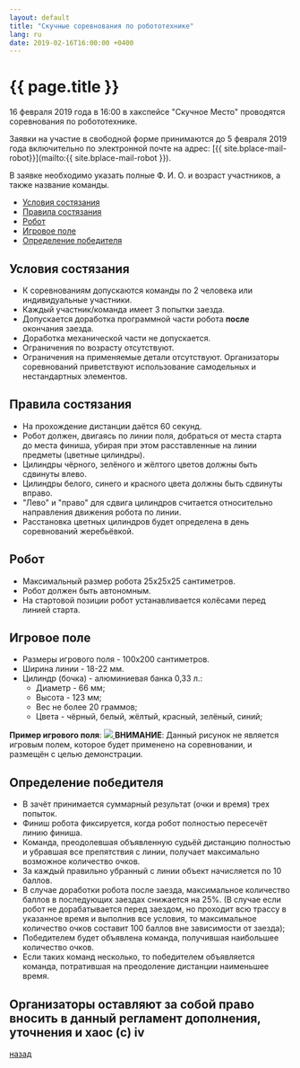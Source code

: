 ```yaml
---
layout: default
title: "Скучные соревнования по робототехнике"
lang: ru
date: 2019-02-16T16:00:00 +0400
---
```


# {{ page.title }}

16 февраля 2019 года в 16:00 в хакспейсе "Скучное Место" проводятся
соревнования по робототехнике.

Заявки на участие в свободной форме принимаются до 5 февраля 2019 года
включительно по электронной почте на адрес:
[{{ site.bplace-mail-robot}}](mailto:{{ site.bplace-mail-robot }}).

В заявке необходимо указать полные Ф. И. О. и возраст участников, а
также название команды.

* [Условия состязания](#conditions)
* [Правила состязания](#rules)
* [Робот](#robot)
* [Игровое поле](#field)
* [Определение победителя](#winner)


## <a name="conditions" id="conditions"></a> Условия состязания

* К соревнованиям допускаются команды по 2 человека или индивидуальные
участники.
* Каждый участник/команда имеет 3 попытки заезда.
* Допускается доработка программной части робота **после** окончания
заезда.
* Доработка механической части не допускается.
* Ограничения по возрасту отсутствуют.
* Ограничения на применяемые детали отсутствуют. Организаторы соревнований
приветствуют использование самодельных и нестандартных элементов.


## <a name="rules" id="rules"></a> Правила состязания

* На прохождение дистанции даётся 60 секунд.
* Робот должен, двигаясь по линии поля, добраться от места старта до
места финиша, убирая при этом расставленные на линии предметы (цветные
цилиндры).
* Цилиндры чёрного, зелёного и жёлтого цветов должны быть сдвинуты
влево.
* Цилиндры белого, синего и красного цвета должны быть сдвинуты вправо.
* "Лево" и "право" для сдвига цилиндров считается относительно направления
движения робота по линии.
* Расстановка цветных цилиндров будет определена в день соревнований
жеребьёвкой.


## <a name="robot" id="robot"></a> Робот

* Максимальный размер робота 25х25х25 сантиметров.
* Робот должен быть автономным.
* На стартовой позиции робот устанавливается колёсами перед линией
старта.


## <a name="field" id="field"></a> Игровое поле

* Размеры игрового поля - 100х200 сантиметров.
* Ширина линии - 18-22 мм.
* Цилиндр (бочка) - алюминиевая банка 0,33 л.:
  * Диаметр - 66 мм;
  * Высота - 123 мм;
  * Вес не более 20 граммов;
  * Цвета - чёрный, белый, жёлтый, красный, зелёный, синий;

**Пример игрового поля**:
<a href="{{ site.url}}/assets/images/robot-field-sample.png">
  <img src="{{ site.url}}/assets/images/robot-field-sample.png">
</a>
**ВНИМАНИЕ**: Данный рисунок не является игровым полем, которое будет
применено на соревновании, и размещён с целью демонстрации.


## <a name="winner" id="winner"></a> Определение победителя

* В зачёт принимается суммарный результат (очки и время) трех попыток.
* Финиш робота фиксируется, когда робот полностью пересечёт линию финиша.
* Команда, преодолевшая объявленную судьёй дистанцию полностью и
убравшая все препятствия с линии, получает максимально возможное
количество очков.
* За каждый правильно убранный с линии объект начисляется по 10 баллов.
* В случае доработки робота после заезда, максимальное количество
баллов в последующих заездах снижается на 25%.
(В случае если робот не дорабатывается перед заездом, но проходит
всю трассу в указанное время и выполнив все условия, то максимальное
количество очков составит 100 баллов вне зависимости от заезда);
* Победителем будет объявлена команда, получившая наибольшее
количество очков.
* Если таких команд несколько, то победителем объявляется команда,
потратившая на преодоление дистанции наименьшее время.

## Организаторы оставляют за собой право вносить в данный регламент дополнения, уточнения и хаос (c) iv

[назад](../events/)


